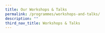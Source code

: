 ```yaml
---
title: Our Workshops & Talks
permalink: /programmes/workshops-and-talks/
description: ""
third_nav_title: Workshops & Talks
---
```

